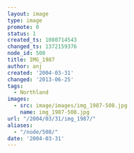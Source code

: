```yaml
---
layout: image
type: image
promote: 0
status: 1
created_ts: 1080714543
changed_ts: 1372159376
node_id: 508
title: IMG_1987
author: anj
created: '2004-03-31'
changed: '2013-06-25'
tags:
  - Northland
images:
  - src: image/images/img_1987-508.jpg
    name: img_1987-508.jpg
url: "/2004/03/31/img_1987/"
aliases:
  - "/node/508/"
date: '2004-03-31'
---
```


